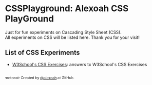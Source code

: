 # CSSPlayground: Alexoah CSS PlayGround
Just for fun experiments on Cascading Style Sheet (CSS).  
All experiments on CSS will be listed here. Thank you for your visit!

## List of CSS Experiments
* [W3School's CSS Exercises](./W3School-CSSExercises): answers to W3School's CSS Exercises

##
<sup>:octocat: Created by [@alexoah](http://github.com/alexoah) at GitHub.</sup>
